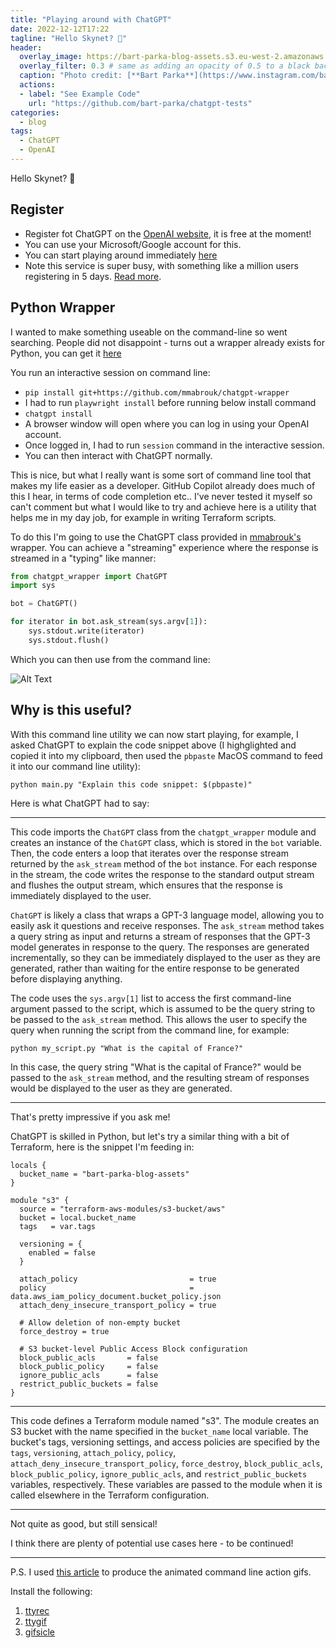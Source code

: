 ```yaml
---
title: "Playing around with ChatGPT"
date: 2022-12-12T17:22
tagline: "Hello Skynet? 🤖"
header:
  overlay_image: https://bart-parka-blog-assets.s3.eu-west-2.amazonaws.com/images/overlays/docker-terraform.jpg
  overlay_filter: 0.3 # same as adding an opacity of 0.5 to a black background
  caption: "Photo credit: [**Bart Parka**](https://www.instagram.com/bart_parka/)"
  actions:
  - label: "See Example Code"
    url: "https://github.com/bart-parka/chatgpt-tests"
categories:
  - blog
tags:
  - ChatGPT
  - OpenAI
---
```


Hello Skynet? 🤖

## Register

* Register fot ChatGPT on the [OpenAI website](https://openai.com/blog/chatgpt/), it is free at the moment! 
* You can use your Microsoft/Google account for this.
* You can start playing around immediately [here](https://chat.openai.com/chat)
* Note this service is super busy, with something like a million users registering in 5 days. [Read more](https://www.forbes.com/sites/ariannajohnson/2022/12/07/heres-what-to-know-about-openais-chatgpt-what-its-disrupting-and-how-to-use-it/).

## Python Wrapper

I wanted to make something useable on the command-line so went searching. People did not disappoint - turns out a wrapper already exists for Python, you can get it [here](https://github.com/mmabrouk/chatgpt-wrapper)

You run an interactive session on command line:
* `pip install git+https://github.com/mmabrouk/chatgpt-wrapper` 
* I had to run `playwright install` before running below install command
* `chatgpt install`
* A browser window will open where you can log in using your OpenAI account.
* Once logged in, I had to run `session` command in the interactive session. 
* You can then interact with ChatGPT normally.

This is nice, but what I really want is some sort of command line tool that makes my life easier as a developer. GitHub Copilot already does much of this I hear, in terms of code completion etc.. I've never tested it myself so can't comment but what I would like to try and achieve here is a utility that helps me in my day job, for example in writing Terraform scripts.

To do this I'm going to use the ChatGPT class provided in [mmabrouk's](https://github.com/mmabrouk/chatgpt-wrapper) wrapper. You can achieve a "streaming" experience where the response is streamed in a "typing" like manner:

```python
from chatgpt_wrapper import ChatGPT
import sys

bot = ChatGPT()

for iterator in bot.ask_stream(sys.argv[1]):
    sys.stdout.write(iterator)
    sys.stdout.flush()
```

Which you can then use from the command line:

![Alt Text](https://bartparka.com//assets/images/chatgpt.gif)

## Why is this useful?

With this command line utility we can now start playing, for example, I asked ChatGPT to explain the code snippet above (I highglighted and copied it into my clipboard, then used the `pbpaste` MacOS command to feed it into our command line utility):

`python main.py "Explain this code snippet: $(pbpaste)"`

Here is what ChatGPT had to say:

---

This code imports the `ChatGPT` class from the `chatgpt_wrapper` module and creates an instance of the `ChatGPT` class, which is stored in the `bot` variable. Then, the code enters a loop that iterates over the response stream returned by the `ask_stream` method of the `bot` instance. For each response in the stream, the code writes the response to the standard output stream and flushes the output stream, which ensures that the response is immediately displayed to the user.

`ChatGPT` is likely a class that wraps a GPT-3 language model, allowing you to easily ask it questions and receive responses. The `ask_stream` method takes a query string as input and returns a stream of responses that the GPT-3 model generates in response to the query. The responses are generated incrementally, so they can be immediately displayed to the user as they are generated, rather than waiting for the entire response to be generated before displaying anything.

The code uses the `sys.argv[1]` list to access the first command-line argument passed to the script, which is assumed to be the query string to be passed to the `ask_stream` method. This allows the user to specify the query when running the script from the command line, for example:

```
python my_script.py "What is the capital of France?"
```

In this case, the query string "What is the capital of France?" would be passed to the `ask_stream` method, and the resulting stream of responses would be displayed to the user as they are generated.

---

That's pretty impressive if you ask me!

ChatGPT is skilled in Python, but let's try a similar thing with a bit of Terraform, here is the snippet I'm feeding in:

```
locals {
  bucket_name = "bart-parka-blog-assets"
}

module "s3" {
  source = "terraform-aws-modules/s3-bucket/aws"
  bucket = local.bucket_name
  tags   = var.tags

  versioning = {
    enabled = false
  }

  attach_policy                         = true
  policy                                = data.aws_iam_policy_document.bucket_policy.json
  attach_deny_insecure_transport_policy = true

  # Allow deletion of non-empty bucket
  force_destroy = true

  # S3 bucket-level Public Access Block configuration
  block_public_acls       = false
  block_public_policy     = false
  ignore_public_acls      = false
  restrict_public_buckets = false
}
```

---

This code defines a Terraform module named "s3". The module creates an S3 bucket with the name specified in the `bucket_name` local variable. The bucket's tags, versioning settings, and access policies are specified by the `tags`, `versioning`, `attach_policy`, `policy`, `attach_deny_insecure_transport_policy`, `force_destroy`, `block_public_acls`, `block_public_policy`, `ignore_public_acls`, and `restrict_public_buckets` variables, respectively. These variables are passed to the module when it is called elsewhere in the Terraform configuration.

---

Not quite as good, but still sensical!

I think there are plenty of potential use cases here - to be continued!

---

P.S. I used [this article](https://medium.com/@pczarkowski/how-to-make-an-animated-gif-of-your-terminal-commands-62b08dfb6089) to produce the animated command line action gifs.

Install the following:

1. [ttyrec](https://github.com/mjording/ttyrec)
2. [ttygif](https://github.com/icholy/ttygif)
3. [gifsicle](https://github.com/kohler/gifsicle)